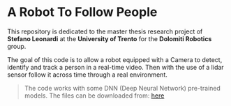 # A Robot To Follow People
This repository is dedicated to the master thesis research project of **Stefano Leonardi** at the **University of Trento** for the **Dolomiti Robotics** group.

The goal of this code is to allow a robot equipped with a Camera to detect, identify and track a person in a real-time video.
Then with the use of a lidar sensor follow it across time through a real environment.

> The code works with some DNN (Deep Neural Network) pre-trained models. 
The files can be downloaded from: [here](https://drive.google.com/drive/folders/1NIsFhys1TO4IEbt0ZBErVAGFfm2TB14L?usp=sharing)